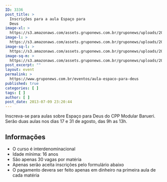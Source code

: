 ```yaml
---
ID: 3336
post_title: >
  Inscrições para a aula Espaço para
  Deus
image-xl: >
  https://s3.amazonaws.com/assets.gruponews.com.br/gruponews/uploads/2013/06/cppm-barueri.jpg
image-l: >
  https://s3.amazonaws.com/assets.gruponews.com.br/gruponews/uploads/2013/06/cppm-barueri.jpg
image-sq-l: >
  https://s3.amazonaws.com/assets.gruponews.com.br/gruponews/uploads/2013/06/cppm-barueri.jpg
image-sq-m: >
  https://s3.amazonaws.com/assets.gruponews.com.br/gruponews/uploads/2013/06/cppm-barueri-720x353.jpg
post_excerpt: ""
layout: event
permalink: >
  https://www.gruponews.com.br/eventos/aula-espaco-para-deus
published: true
categories: [ ]
tags: [ ]
author: [ ]
post_date: 2013-07-09 23:20:44
---
```

Inscreva-se para aulas sobre Espaço para Deus do CPP Modular Barueri. Serão duas aulas nos dias 17 e 31 de agosto, das 9h as 13h.
<h2>Informações</h2>
<ul>
	<li>O curso é interdenominacional</li>
	<li>Idade mínima: 16 anos</li>
	<li>São apenas 30 vagas por matéria</li>
	<li>Apenas serão aceita inscrições pelo formulário abaixo</li>
	<li>O pagamento devera ser feito apenas em dinheiro na primeira aula de cada matéria</li>
</ul>